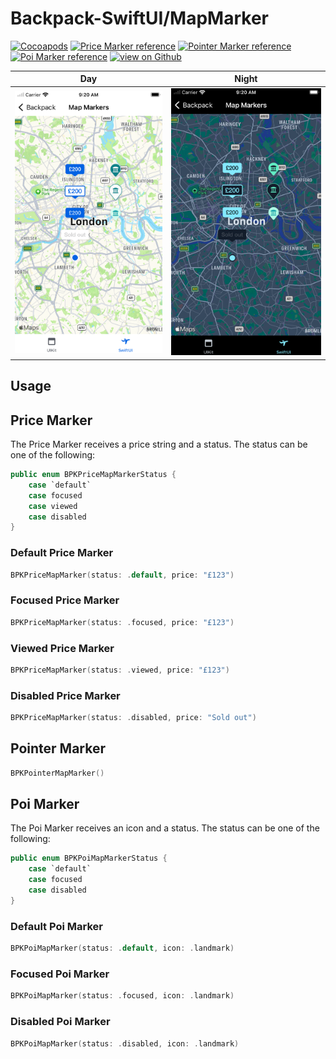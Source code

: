 # Backpack-SwiftUI/MapMarker

[![Cocoapods](https://img.shields.io/cocoapods/v/Backpack-SwiftUI.svg?style=flat)](hhttps://cocoapods.org/pods/Backpack-SwiftUI)
[![Price Marker reference](https://img.shields.io/badge/Class%20reference-iOS-blue)](https://backpack.github.io/ios/versions/latest/swiftui/Structs/BPKPriceMapMarker.html)
[![Pointer Marker reference](https://img.shields.io/badge/Class%20reference-iOS-blue)](https://backpack.github.io/ios/versions/latest/swiftui/Structs/BPKPointerMapMarker.html)
[![Poi Marker reference](https://img.shields.io/badge/Class%20reference-iOS-blue)](https://backpack.github.io/ios/versions/latest/swiftui/Structs/BPKPoiMapMarker.html)
[![view on Github](https://img.shields.io/badge/Source%20code-GitHub-lightgrey)](https://github.com/Skyscanner/backpack-ios/tree/main/Backpack-SwiftUI/MapMarker)

| Day | Night |
| --- | --- |
| <img src="https://raw.githubusercontent.com/Skyscanner/backpack-ios/main/screenshots/iPhone-swiftui_map-markers___default_lm.png" alt="" width="375" /> |<img src="https://raw.githubusercontent.com/Skyscanner/backpack-ios/main/screenshots/iPhone-swiftui_map-markers___default_dm.png" alt="" width="375" /> |
 
## Usage

## Price Marker

The Price Marker receives a price string and a status. The status can be one of the following:

```swift
public enum BPKPriceMapMarkerStatus {
    case `default`
    case focused
    case viewed
    case disabled
}
```

### Default Price Marker

```swift
BPKPriceMapMarker(status: .default, price: "£123")
```

### Focused Price Marker

```swift
BPKPriceMapMarker(status: .focused, price: "£123")
```

### Viewed Price Marker

```swift
BPKPriceMapMarker(status: .viewed, price: "£123")
```

### Disabled Price Marker

```swift
BPKPriceMapMarker(status: .disabled, price: "Sold out")
```

## Pointer Marker

```swift
BPKPointerMapMarker()
```

## Poi Marker

The Poi Marker receives an icon and a status. The status can be one of the following:

```swift
public enum BPKPoiMapMarkerStatus {
    case `default`
    case focused
    case disabled
}
```

### Default Poi Marker

```swift
BPKPoiMapMarker(status: .default, icon: .landmark)
```

### Focused Poi Marker

```swift
BPKPoiMapMarker(status: .focused, icon: .landmark)
```

### Disabled Poi Marker

```swift
BPKPoiMapMarker(status: .disabled, icon: .landmark)
```
